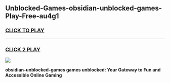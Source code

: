 
## Unblocked-Games-obsidian-unblocked-games-Play-Free-au4g1
<h3>
<a href="https://premium76.site?title=obsidian-unblocked-games&ref=19M">CLICK TO PLAY</a></h3>
<hr>

<h3>
<a href="https://premium76.site?title=obsidian-unblocked-games&ref=19M">CLICK 2 PLAY</a>
  
</h3>

<a href="https://premium76.site?title=obsidian-unblocked-games&ref=19M"><img src="https://clearcache.store/games.png"></a>


**obsidian-unblocked-games games unblocked: Your Gateway to Fun and Accessible Online Gaming**
